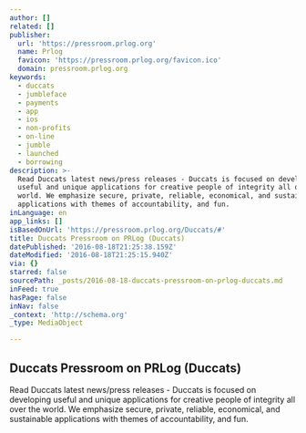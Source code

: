 ```yaml
---
author: []
related: []
publisher:
  url: 'https://pressroom.prlog.org'
  name: Prlog
  favicon: 'https://pressroom.prlog.org/favicon.ico'
  domain: pressroom.prlog.org
keywords:
  - duccats
  - jumbleface
  - payments
  - app
  - ios
  - non-profits
  - on-line
  - jumble
  - launched
  - borrowing
description: >-
  Read Duccats latest news/press releases - Duccats is focused on developing
  useful and unique applications for creative people of integrity all over the
  world. We emphasize secure, private, reliable, economical, and sustainable
  applications with themes of accountability, and fun.
inLanguage: en
app_links: []
isBasedOnUrl: 'https://pressroom.prlog.org/Duccats/#'
title: Duccats Pressroom on PRLog (Duccats)
datePublished: '2016-08-18T21:25:38.159Z'
dateModified: '2016-08-18T21:25:15.940Z'
via: {}
starred: false
sourcePath: _posts/2016-08-18-duccats-pressroom-on-prlog-duccats.md
inFeed: true
hasPage: false
inNav: false
_context: 'http://schema.org'
_type: MediaObject

---
```

<article style=""><h1>Duccats Pressroom on PRLog (Duccats)</h1><p>Read Duccats latest news/press releases - Duccats is focused on developing useful and unique applications for creative people of integrity all over the world. We emphasize secure, private, reliable, economical, and sustainable applications with themes of accountability, and fun.</p></article>